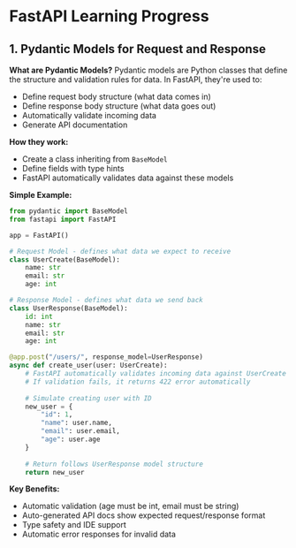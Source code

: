 # FastAPI Learning Progress

## 1. Pydantic Models for Request and Response

**What are Pydantic Models?**
Pydantic models are Python classes that define the structure and validation rules for data. In FastAPI, they're used to:
- Define request body structure (what data comes in)
- Define response body structure (what data goes out)
- Automatically validate incoming data
- Generate API documentation

**How they work:**
- Create a class inheriting from `BaseModel`
- Define fields with type hints
- FastAPI automatically validates data against these models

**Simple Example:**

```python
from pydantic import BaseModel
from fastapi import FastAPI

app = FastAPI()

# Request Model - defines what data we expect to receive
class UserCreate(BaseModel):
    name: str
    email: str
    age: int

# Response Model - defines what data we send back
class UserResponse(BaseModel):
    id: int
    name: str
    email: str
    age: int

@app.post("/users/", response_model=UserResponse)
async def create_user(user: UserCreate):
    # FastAPI automatically validates incoming data against UserCreate model
    # If validation fails, it returns 422 error automatically
    
    # Simulate creating user with ID
    new_user = {
        "id": 1,
        "name": user.name,
        "email": user.email,
        "age": user.age
    }
    
    # Return follows UserResponse model structure
    return new_user
```

**Key Benefits:**
- Automatic validation (age must be int, email must be string)
- Auto-generated API docs show expected request/response format
- Type safety and IDE support
- Automatic error responses for invalid data